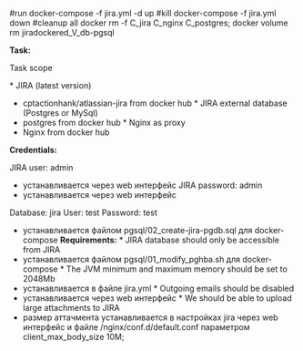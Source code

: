 #run
docker-compose -f jira.yml -d up
#kill
docker-compose -f jira.yml down
#cleanup all
docker rm -f C_jira C_nginx C_postgres; docker volume rm jiradockered_V_db-pgsql

**Task:**

Task scope

\* JIRA (latest version)
  + cptactionhank/atlassian-jira from docker hub
\* JIRA external database (Postgres or MySql)
  + postgres from docker hub
\* Nginx as proxy
  + Nginx from docker hub

**Credentials:**

JIRA user: admin
  + устанавливается через web интерфейс
JIRA password: admin
  + устанавливается через web интерфейс

Database: jira
User: test
Password: test
  + устанавливается файлом pgsql/02_create-jira-pgdb.sql для docker-compose 
**Requirements:**
\* JIRA database should only be accessible from JIRA
  + устанавливается файлом  pgsql/01_modify_pghba.sh для docker-compose
\* The JVM minimum and maximum memory should be set to 2048Mb
  + устанавливается в файле jira.yml 
\* Outgoing emails should be disabled
  + устанавливается через web интерфейс
\* We should be able to upload large attachments to JIRA
  + размер аттачмента устанавливается в настройках jira через web интерфейс 
    и файле /nginx/conf.d/default.conf параметром client_max_body_size 10M;


